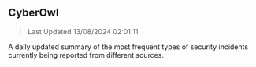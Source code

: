 ## CyberOwl 
> Last Updated 13/08/2024 02:01:11 


A daily updated summary of the most frequent types of security incidents currently being reported from different sources.

